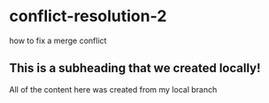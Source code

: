 # conflict-resolution-2
how to fix a merge conflict

## This is a subheading that we created locally! 

All of the content here was created from my local branch